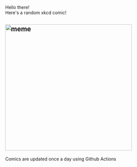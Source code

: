 Hello there! <br>Here's a random xkcd comic!<br>
## <img src="https://imgs.xkcd.com/comics/the_ring.png" alt="meme" width="400"/><br>
Comics are updated once a day using Github Actions